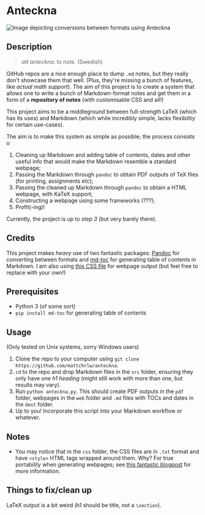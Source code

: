 # Anteckna

![Image depicting conversions between formats using Anteckna](https://github.com/mattchrlw/anteckna/raw/master/banner.png)

## Description

> _att anteckna_: to note. (Swedish)

GitHub repos are a nice enough place to dump `.md` notes, but they really don't showcase them that well. (Plus, they're missing a bunch of features, like _actual math support_). The aim of this project is to create a system that allows one to write a bunch of Markdown-format notes and get them in a form of a **repository of notes** (with customisable CSS and all!)

This project aims to be a middleground between full-strength LaTeX (which has its uses) and Markdown (which while incredibly simple, lacks flexibility for certain use-cases).

The aim is to make this system as simple as possible; the process consists o
1. Cleaning up Markdown and adding table of contents, dates and other useful info that would make the Markdown resemble a standard webpage;
2. Passing the Markdown through `pandoc` to obtain PDF outputs of TeX files (for printing, assignments etc);
3. Passing the cleaned up Markdown through `pandoc` to obtain a HTML webpage, with KaTeX support;
4. Constructing a webpage using some frameworks (???);
5. Profit(-ing)!

Currently, the project is up to *step 3* (but very barely there).

## Credits

This project makes _heavy_ use of two fantastic packages: [Pandoc](https://pandoc.org) for converting between formats and [md-toc](https://pypi.org/project/md-toc/) for generating table of contents in Markdown. I am also using [this CSS file](https://gist.github.com/killercup/5917178) for webpage output (but feel free to replace with your own!)

## Prerequisites

- Python 3 (of some sort)
- `pip install md-toc` for generating table of contents

## Usage

(Only tested on Unix systems, sorry Windows users)

1. Clone the repo to your computer using `git clone https://github.com/mattchrlw/anteckna`.
2. `cd` to the repo and drop Markdown files in the `src` folder, ensuring they only have *one h1 heading* (might still work with more than one, but results may vary).
3. Run `python anteckna.py`. This should create PDF outputs in the `pdf` folder, webpages in the `web` folder and `.md` files with TOCs and dates in the `dest` folder.
4. Up to you! Incorporate this script into your Markdown workflow or whatever.

## Notes

- You may notice that in the `css` folder, the CSS files are in `.txt` format and have `<style>` HTML tags wrapped around them. Why? For true portability when generating webpages; see [this fantastic blogpost](https://devilgate.org/blog/2012/07/02/tip-using-pandoc-to-create-truly-standalone-html-files/) for more information.

## Things to fix/clean up

LaTeX output is a bit weird (h1 should be title, not a `\section`).
